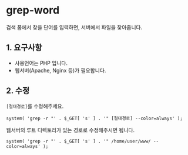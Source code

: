 # grep-word
검색 폼에서 찾을 단어를 입력하면, 서버에서 파일을 찾아줍니다.

## 1. 요구사항
- 사용언어는 PHP 입니다.
- 웹서버(Apache, Nginx 등)가 필요합니다.

## 2. 수정
`[절대경로]`를 수정해주세요.
```
system( 'grep -r "' . $_GET[ 's' ] . '" [절대경로] --color=always' );
```
웹서버의 루트 디렉토리가 있는 경로로 수정해주시면 됩니다.
```
system( 'grep -r "' . $_GET[ 's' ] . '" /home/user/www/ --color=always' );
```
